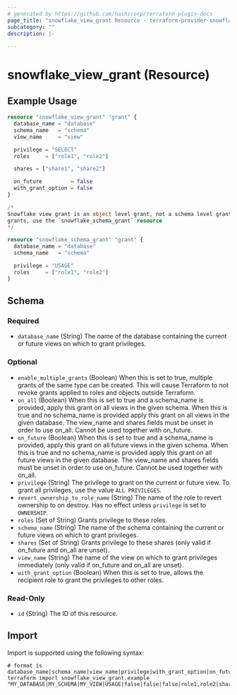 ```yaml
---
# generated by https://github.com/hashicorp/terraform-plugin-docs
page_title: "snowflake_view_grant Resource - terraform-provider-snowflake"
subcategory: ""
description: |-
  
---
```


# snowflake_view_grant (Resource)



## Example Usage

```terraform
resource "snowflake_view_grant" "grant" {
  database_name = "database"
  schema_name   = "schema"
  view_name     = "view"

  privilege = "SELECT"
  roles     = ["role1", "role2"]

  shares = ["share1", "share2"]

  on_future         = false
  with_grant_option = false
}

/*
Snowflake view grant is an object level grant, not a schema level grant. To add schema level
grants, use the `snowflake_schema_grant` resource
*/

resource "snowflake_schema_grant" "grant" {
  database_name = "database"
  schema_name   = "schema"

  privilege = "USAGE"
  roles     = ["role1", "role2"]
}
```

<!-- schema generated by tfplugindocs -->
## Schema

### Required

- `database_name` (String) The name of the database containing the current or future views on which to grant privileges.

### Optional

- `enable_multiple_grants` (Boolean) When this is set to true, multiple grants of the same type can be created. This will cause Terraform to not revoke grants applied to roles and objects outside Terraform.
- `on_all` (Boolean) When this is set to true and a schema_name is provided, apply this grant on all views in the given schema. When this is true and no schema_name is provided apply this grant on all views in the given database. The view_name and shares fields must be unset in order to use on_all. Cannot be used together with on_future.
- `on_future` (Boolean) When this is set to true and a schema_name is provided, apply this grant on all future views in the given schema. When this is true and no schema_name is provided apply this grant on all future views in the given database. The view_name and shares fields must be unset in order to use on_future. Cannot be used together with on_all.
- `privilege` (String) The privilege to grant on the current or future view. To grant all privileges, use the value `ALL PRIVILEGES`.
- `revert_ownership_to_role_name` (String) The name of the role to revert ownership to on destroy. Has no effect unless `privilege` is set to `OWNERSHIP`.
- `roles` (Set of String) Grants privilege to these roles.
- `schema_name` (String) The name of the schema containing the current or future views on which to grant privileges.
- `shares` (Set of String) Grants privilege to these shares (only valid if on_future and on_all are unset).
- `view_name` (String) The name of the view on which to grant privileges immediately (only valid if on_future and on_all are unset).
- `with_grant_option` (Boolean) When this is set to true, allows the recipient role to grant the privileges to other roles.

### Read-Only

- `id` (String) The ID of this resource.

## Import

Import is supported using the following syntax:

```shell
# format is database_name|schema_name|view_name|privilege|with_grant_option|on_future|on_all|roles|shares
terraform import snowflake_view_grant.example "MY_DATABASE|MY_SCHEMA|MY_VIEW|USAGE|false|false|false|role1,role2|share1,share2"
```
